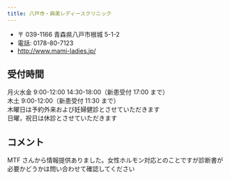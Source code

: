 ```yaml
---
title: 八戸市・麻美レディースクリニック
---
```


- 〒 039-1166 青森県八戸市根城 5-1-2
- 電話: 0178-80-7123
- <http://www.mami-ladies.jp/>

## 受付時間

月火水金 9:00-12:00 14:30-18:00（新患受付 17:00 まで）  
木土 9:00-12:00（新患受付 11:30 まで）  
木曜日は予約外来および妊婦健診とさせていただきます  
日曜，祝日は休診とさせていただきます

## コメント

MTF さんから情報提供ありました。女性ホルモン対応とのことですが診断書が必要かどうかは問い合わせて確認してください
